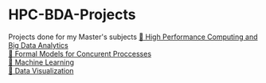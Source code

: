 # HPC-BDA-Projects
Projects done for my Master's subjects  [🤖 High Performance Computing and Big Data Analytics](https://www.cs.ubbcluj.ro/education/academic-programmes/masters-programmes/high-performance-computing-and-big-data-analytics-programme-profile/)<br>
[🍣 Formal Models for Concurent Proccesses](https://github.com/radRares1/MFPC) <br>
[🥜 Machine Learning](https://github.com/radRares1/Machine-Learning) <br>
[🎂 Data Visualization](https://github.com/radRares1/Data-Visualization) <br>
